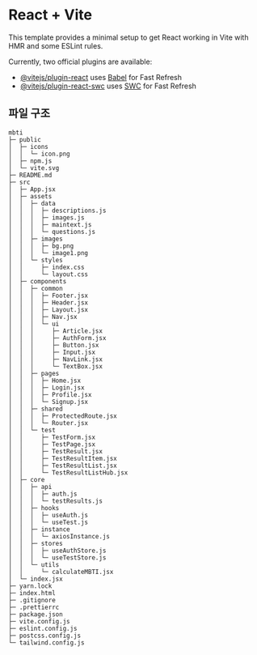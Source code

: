 # React + Vite

This template provides a minimal setup to get React working in Vite with HMR and some ESLint rules.

Currently, two official plugins are available:

- [@vitejs/plugin-react](https://github.com/vitejs/vite-plugin-react/blob/main/packages/plugin-react/README.md) uses [Babel](https://babeljs.io/) for Fast Refresh
- [@vitejs/plugin-react-swc](https://github.com/vitejs/vite-plugin-react-swc) uses [SWC](https://swc.rs/) for Fast Refresh

## 파일 구조

```
mbti
├─ public
│  ├─ icons
│  │  └─ icon.png
│  ├─ npm.js
│  └─ vite.svg
├─ README.md
├─ src
│  ├─ App.jsx
│  ├─ assets
│  │  ├─ data
│  │  │  ├─ descriptions.js
│  │  │  ├─ images.js
│  │  │  ├─ maintext.js
│  │  │  └─ questions.js
│  │  ├─ images
│  │  │  ├─ bg.png
│  │  │  └─ image1.png
│  │  └─ styles
│  │     ├─ index.css
│  │     └─ layout.css
│  ├─ components
│  │  ├─ common
│  │  │  ├─ Footer.jsx
│  │  │  ├─ Header.jsx
│  │  │  ├─ Layout.jsx
│  │  │  ├─ Nav.jsx
│  │  │  └─ ui
│  │  │     ├─ Article.jsx
│  │  │     ├─ AuthForm.jsx
│  │  │     ├─ Button.jsx
│  │  │     ├─ Input.jsx
│  │  │     ├─ NavLink.jsx
│  │  │     └─ TextBox.jsx
│  │  ├─ pages
│  │  │  ├─ Home.jsx
│  │  │  ├─ Login.jsx
│  │  │  ├─ Profile.jsx
│  │  │  └─ Signup.jsx
│  │  ├─ shared
│  │  │  ├─ ProtectedRoute.jsx
│  │  │  └─ Router.jsx
│  │  └─ test
│  │     ├─ TestForm.jsx
│  │     ├─ TestPage.jsx
│  │     ├─ TestResult.jsx
│  │     ├─ TestResultItem.jsx
│  │     ├─ TestResultList.jsx
│  │     └─ TestResultListHub.jsx
│  ├─ core
│  │  ├─ api
│  │  │  ├─ auth.js
│  │  │  └─ testResults.js
│  │  ├─ hooks
│  │  │  ├─ useAuth.js
│  │  │  └─ useTest.js
│  │  ├─ instance
│  │  │  └─ axiosInstance.js
│  │  ├─ stores
│  │  │  ├─ useAuthStore.js
│  │  │  └─ useTestStore.js
│  │  └─ utils
│  │     └─ calculateMBTI.jsx
│  └─ index.jsx
├─ yarn.lock
├─ index.html
├─ .gitignore
├─ .prettierrc
├─ package.json
├─ vite.config.js
├─ eslint.config.js
├─ postcss.config.js
└─ tailwind.config.js
```
